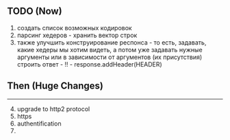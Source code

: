 ## TODO (Now)
1) создать список возможных кодировок
2) парсинг хедеров - хранить вектор строк
3) также улучшить конструирование респонса - то есть, задавать, какие хедеры мы хотим видеть, а потом уже задавать нужные аргументы 
или в зависимости от аргументов (их присутствия) строить ответ - !! - response.addHeader(HEADER)


## Then (Huge Changes)
______________________________
4) upgrade to http2 protocol
5) https
6) authentification
7) 